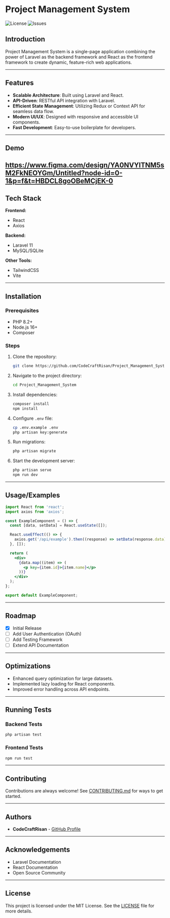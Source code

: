 # Project Management System

![License](https://img.shields.io/github/license/CodeCraftRisan/Project_Management_System) ![Issues](https://img.shields.io/github/issues/CodeCraftRisan/Project_Management_System)

## Introduction
Project Management System is a single-page application combining the power of Laravel as the backend framework and React as the frontend framework to create dynamic, feature-rich web applications.

---

## Features
- **Scalable Architecture**: Built using Laravel and React.
- **API-Driven**: RESTful API integration with Laravel.
- **Efficient State Management**: Utilizing Redux or Context API for seamless data flow.
- **Modern UI/UX**: Designed with responsive and accessible UI components.
- **Fast Development**: Easy-to-use boilerplate for developers.

---

## Demo
https://www.figma.com/design/YA0NVYITNM5sM2FkNEOYGm/Untitled?node-id=0-1&p=f&t=HBDCL8goOBeMCjEK-0
---

## Tech Stack
**Frontend:**
- React
- Axios

**Backend:**
- Laravel 11
- MySQL/SQLite

**Other Tools:**
- TailwindCSS
- Vite

---

## Installation

### Prerequisites
- PHP 8.2+
- Node.js 16+
- Composer

### Steps
1. Clone the repository:
    ```bash
    git clone https://github.com/CodeCraftRisan/Project_Management_System.git
    ```

2. Navigate to the project directory:
    ```bash
    cd Project_Management_System
    ```

3. Install dependencies:
    ```bash
    composer install
    npm install
    ```

4. Configure `.env` file:
    ```bash
    cp .env.example .env
    php artisan key:generate
    ```

5. Run migrations:
    ```bash
    php artisan migrate
    ```

6. Start the development server:
    ```bash
    php artisan serve
    npm run dev
    ```

---

## Usage/Examples

```jsx
import React from 'react';
import axios from 'axios';

const ExampleComponent = () => {
  const [data, setData] = React.useState([]);

  React.useEffect(() => {
    axios.get('/api/example').then((response) => setData(response.data));
  }, []);

  return (
    <div>
      {data.map((item) => (
        <p key={item.id}>{item.name}</p>
      ))}
    </div>
  );
};

export default ExampleComponent;
```

---

## Roadmap
- [x] Initial Release
- [ ] Add User Authentication (OAuth)
- [ ] Add Testing Framework
- [ ] Extend API Documentation

---

## Optimizations
- Enhanced query optimization for large datasets.
- Implemented lazy loading for React components.
- Improved error handling across API endpoints.

---

## Running Tests

### Backend Tests
```bash
php artisan test
```

### Frontend Tests
```bash
npm run test
```

---

## Contributing
Contributions are always welcome! See [CONTRIBUTING.md](./CONTRIBUTING.md) for ways to get started.

---

## Authors
- **CodeCraftRisan** - [GitHub Profile](https://github.com/CodeCraftRisan)

---

## Acknowledgements
- Laravel Documentation
- React Documentation
- Open Source Community

---

## License
This project is licensed under the MIT License. See the [LICENSE](./LICENSE) file for more details.
